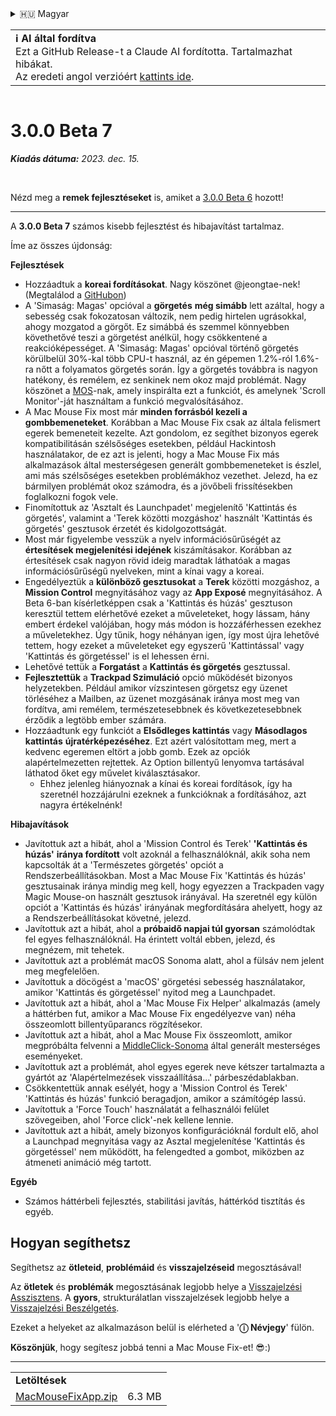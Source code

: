 <details>
<summary>🇭🇺 Magyar</summary>

[🇬🇧 English (GitHub)](https://github.com/noah-nuebling/mac-mouse-fix/releases/tag/3.0.0-Beta-7)\
[🇦🇩 Català](https://redirect.macmousefix.com/?target=mmf-release&tag=3.0.0-Beta-7&locale=ca)\
[🇩🇪 Deutsch](https://redirect.macmousefix.com/?target=mmf-release&tag=3.0.0-Beta-7&locale=de)\
[🇪🇸 Español](https://redirect.macmousefix.com/?target=mmf-release&tag=3.0.0-Beta-7&locale=es)\
[🇫🇷 Français](https://redirect.macmousefix.com/?target=mmf-release&tag=3.0.0-Beta-7&locale=fr)\
[🇮🇩 Indonesia](https://redirect.macmousefix.com/?target=mmf-release&tag=3.0.0-Beta-7&locale=id)\
[🇮🇹 Italiano](https://redirect.macmousefix.com/?target=mmf-release&tag=3.0.0-Beta-7&locale=it)\
**🇭🇺 Magyar**\
[🇳🇱 Nederlands](https://redirect.macmousefix.com/?target=mmf-release&tag=3.0.0-Beta-7&locale=nl)\
[🇵🇱 Polski](https://redirect.macmousefix.com/?target=mmf-release&tag=3.0.0-Beta-7&locale=pl)\
[🇧🇷 Português (Brasil)](https://redirect.macmousefix.com/?target=mmf-release&tag=3.0.0-Beta-7&locale=pt-BR)\
[🇵🇹 Português (Portugal)](https://redirect.macmousefix.com/?target=mmf-release&tag=3.0.0-Beta-7&locale=pt-PT)\
[🇷🇴 Română](https://redirect.macmousefix.com/?target=mmf-release&tag=3.0.0-Beta-7&locale=ro)\
[🇸🇪 Svenska](https://redirect.macmousefix.com/?target=mmf-release&tag=3.0.0-Beta-7&locale=sv)\
[🇻🇳 Tiếng Việt](https://redirect.macmousefix.com/?target=mmf-release&tag=3.0.0-Beta-7&locale=vi)\
[🇹🇷 Türkçe](https://redirect.macmousefix.com/?target=mmf-release&tag=3.0.0-Beta-7&locale=tr)\
[🇨🇿 Čeština](https://redirect.macmousefix.com/?target=mmf-release&tag=3.0.0-Beta-7&locale=cs)\
[🇬🇷 Ελληνικά](https://redirect.macmousefix.com/?target=mmf-release&tag=3.0.0-Beta-7&locale=el)\
[🇷🇺 Русский](https://redirect.macmousefix.com/?target=mmf-release&tag=3.0.0-Beta-7&locale=ru)\
[🇺🇦 Українська](https://redirect.macmousefix.com/?target=mmf-release&tag=3.0.0-Beta-7&locale=uk)\
[🇮🇱 עברית](https://redirect.macmousefix.com/?target=mmf-release&tag=3.0.0-Beta-7&locale=he)\
[🇸🇦 العربية](https://redirect.macmousefix.com/?target=mmf-release&tag=3.0.0-Beta-7&locale=ar)\
[🇮🇳 हिन्दी](https://redirect.macmousefix.com/?target=mmf-release&tag=3.0.0-Beta-7&locale=hi)\
[🇹🇭 ไทย](https://redirect.macmousefix.com/?target=mmf-release&tag=3.0.0-Beta-7&locale=th)\
[🇨🇳 中文 (简体)](https://redirect.macmousefix.com/?target=mmf-release&tag=3.0.0-Beta-7&locale=zh-Hans)\
[🇨🇳 中文 (繁體)](https://redirect.macmousefix.com/?target=mmf-release&tag=3.0.0-Beta-7&locale=zh-Hant)\
[🇭🇰 中文（香港)](https://redirect.macmousefix.com/?target=mmf-release&tag=3.0.0-Beta-7&locale=zh-HK)\
[🇯🇵 日本語](https://redirect.macmousefix.com/?target=mmf-release&tag=3.0.0-Beta-7&locale=ja)\
[🇰🇷 한국어](https://redirect.macmousefix.com/?target=mmf-release&tag=3.0.0-Beta-7&locale=ko)\
[Help translate Mac Mouse Fix to different languages!](https://github.com/noah-nuebling/mac-mouse-fix/discussions/731)
</details>
<table align=><td>
<b>ℹ️ AI által fordítva</b><br>
Ezt a GitHub Release-t a Claude AI fordította. Tartalmazhat hibákat.<br>
Az eredeti angol verzióért <a href="https://github.com/noah-nuebling/mac-mouse-fix/releases/tag/3.0.0-Beta-7">kattints ide</a>.
</td></table>

<table></table>

# 3.0.0 Beta 7
***Kiadás dátuma:** 2023. dec. 15.*

<br>

Nézd meg a **remek fejlesztéseket** is, amiket a [3.0.0 Beta 6](https://redirect.macmousefix.com/?target=mmf-release&tag=3.0.0-Beta-6&locale=hu) hozott!


---

A **3.0.0 Beta 7** számos kisebb fejlesztést és hibajavítást tartalmaz.

Íme az összes újdonság:

**Fejlesztések**

- Hozzáadtuk a **koreai fordításokat**. Nagy köszönet @jeongtae-nek! (Megtalálod a [GitHubon](https://github.com/jeongtae))
- A 'Simaság: Magas' opcióval a **görgetés** **még simább** lett azáltal, hogy a sebesség csak fokozatosan változik, nem pedig hirtelen ugrásokkal, ahogy mozgatod a görgőt. Ez simábbá és szemmel könnyebben követhetővé teszi a görgetést anélkül, hogy csökkentené a reakcióképességet. A 'Simaság: Magas' opcióval történő görgetés körülbelül 30%-kal több CPU-t használ, az én gépemen 1.2%-ról 1.6%-ra nőtt a folyamatos görgetés során. Így a görgetés továbbra is nagyon hatékony, és remélem, ez senkinek nem okoz majd problémát. Nagy köszönet a [MOS](https://mos.caldis.me/)-nak, amely inspirálta ezt a funkciót, és amelynek 'Scroll Monitor'-ját használtam a funkció megvalósításához.
- A Mac Mouse Fix most már **minden forrásból kezeli a gombbemeneteket**. Korábban a Mac Mouse Fix csak az általa felismert egerek bemeneteit kezelte. Azt gondolom, ez segíthet bizonyos egerek kompatibilitásán szélsőséges esetekben, például Hackintosh használatakor, de ez azt is jelenti, hogy a Mac Mouse Fix más alkalmazások által mesterségesen generált gombbemeneteket is észlel, ami más szélsőséges esetekben problémákhoz vezethet. Jelezd, ha ez bármilyen problémát okoz számodra, és a jövőbeli frissítésekben foglalkozni fogok vele.
- Finomítottuk az 'Asztalt és Launchpadet' megjelenítő 'Kattintás és görgetés', valamint a 'Terek közötti mozgáshoz' használt 'Kattintás és görgetés' gesztusok érzetét és kidolgozottságát.
- Most már figyelembe vesszük a nyelv információsűrűségét az **értesítések megjelenítési idejének** kiszámításakor. Korábban az értesítések csak nagyon rövid ideig maradtak láthatóak a magas információsűrűségű nyelveken, mint a kínai vagy a koreai.
- Engedélyeztük a **különböző gesztusokat** a **Terek** közötti mozgáshoz, a **Mission Control** megnyitásához vagy az **App Exposé** megnyitásához. A Beta 6-ban kísérletképpen csak a 'Kattintás és húzás' gesztuson keresztül tettem elérhetővé ezeket a műveleteket, hogy lássam, hány embert érdekel valójában, hogy más módon is hozzáférhessen ezekhez a műveletekhez. Úgy tűnik, hogy néhányan igen, így most újra lehetővé tettem, hogy ezeket a műveleteket egy egyszerű 'Kattintással' vagy 'Kattintás és görgetéssel' is el lehessen érni.
- Lehetővé tettük a **Forgatást** a **Kattintás és görgetés** gesztussal.
- **Fejlesztettük** a **Trackpad Szimuláció** opció működését bizonyos helyzetekben. Például amikor vízszintesen görgetsz egy üzenet törléséhez a Mailben, az üzenet mozgásának iránya most meg van fordítva, ami remélem, természetesebbnek és következetesebbnek érződik a legtöbb ember számára.
- Hozzáadtunk egy funkciót a **Elsődleges kattintás** vagy **Másodlagos kattintás** **újratérképezéséhez**. Ezt azért valósítottam meg, mert a kedvenc egeremen eltört a jobb gomb. Ezek az opciók alapértelmezetten rejtettek. Az Option billentyű lenyomva tartásával láthatod őket egy művelet kiválasztásakor.
  - Ehhez jelenleg hiányoznak a kínai és koreai fordítások, így ha szeretnél hozzájárulni ezeknek a funkcióknak a fordításához, azt nagyra értékelnénk!

**Hibajavítások**

- Javítottuk azt a hibát, ahol a 'Mission Control és Terek' **'Kattintás és húzás'** **iránya fordított** volt azoknál a felhasználóknál, akik soha nem kapcsolták át a 'Természetes görgetés' opciót a Rendszerbeállításokban. Most a Mac Mouse Fix 'Kattintás és húzás' gesztusainak iránya mindig meg kell, hogy egyezzen a Trackpaden vagy Magic Mouse-on használt gesztusok irányával. Ha szeretnél egy külön opciót a 'Kattintás és húzás' irányának megfordítására ahelyett, hogy az a Rendszerbeállításokat követné, jelezd.
- Javítottuk azt a hibát, ahol a **próbaidő napjai túl gyorsan** számolódtak fel egyes felhasználóknál. Ha érintett voltál ebben, jelezd, és megnézem, mit tehetek.
- Javítottuk azt a problémát macOS Sonoma alatt, ahol a fülsáv nem jelent meg megfelelően.
- Javítottuk a döcögést a 'macOS' görgetési sebesség használatakor, amikor 'Kattintás és görgetéssel' nyitod meg a Launchpadet.
- Javítottuk azt a hibát, ahol a 'Mac Mouse Fix Helper' alkalmazás (amely a háttérben fut, amikor a Mac Mouse Fix engedélyezve van) néha összeomlott billentyűparancs rögzítésekor.
- Javítottuk azt a hibát, ahol a Mac Mouse Fix összeomlott, amikor megpróbálta felvenni a [MiddleClick-Sonoma](https://github.com/artginzburg/MiddleClick-Sonoma) által generált mesterséges eseményeket.
- Javítottuk azt a problémát, ahol egyes egerek neve kétszer tartalmazta a gyártót az 'Alapértelmezések visszaállítása...' párbeszédablakban.
- Csökkentettük annak esélyét, hogy a 'Mission Control és Terek' 'Kattintás és húzás' funkció beragadjon, amikor a számítógép lassú.
- Javítottuk a 'Force Touch' használatát a felhasználói felület szövegeiben, ahol 'Force click'-nek kellene lennie.
- Javítottuk azt a hibát, amely bizonyos konfigurációknál fordult elő, ahol a Launchpad megnyitása vagy az Asztal megjelenítése 'Kattintás és görgetéssel' nem működött, ha felengedted a gombot, miközben az átmeneti animáció még tartott.


**Egyéb**

- Számos háttérbeli fejlesztés, stabilitási javítás, háttérkód tisztítás és egyéb.

## Hogyan segíthetsz

Segíthetsz az **ötleteid**, **problémáid** és **visszajelzéseid** megosztásával!

Az **ötletek** és **problémák** megosztásának legjobb helye a [Visszajelzési Asszisztens](https://noah-nuebling.github.io/mac-mouse-fix-feedback-assistant/?type=bug-report).
A **gyors**, strukturálatlan visszajelzések legjobb helye a [Visszajelzési Beszélgetés](https://github.com/noah-nuebling/mac-mouse-fix/discussions/366).

Ezeket a helyeket az alkalmazáson belül is elérheted a '**ⓘ Névjegy**' fülön.

**Köszönjük**, hogy segítesz jobbá tenni a Mac Mouse Fix-et! 😎:)

---

<table align="start">
<tr>
    <td colspan=2>
        <b>Letöltések</b>
    </td>
</tr>
<tr>
    <td><a href="https://github.com/noah-nuebling/mac-mouse-fix/releases/download/3.0.0-Beta-7/MacMouseFixApp.zip">MacMouseFixApp.zip</a></td>
    <td>6.3 MB</td>
</tr>
</table>